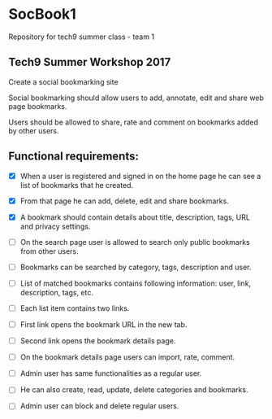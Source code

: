 # SocBook1
Repository for tech9 summer class - team 1

## Tech9 Summer Workshop 2017

Create a social bookmarking site

Social bookmarking should allow users to add, annotate, edit and share web page bookmarks.

Users should be allowed to share, rate and comment on bookmarks added by other users.


## Functional requirements:
- [x]  When a user is registered and signed in on the home page he can see a list of bookmarks that he created.

- [x]  From that page he can add, delete, edit and share bookmarks.

- [x] A bookmark should contain details about title, description, tags, URL and privacy settings.

- [ ] On the search page user is allowed to search only public bookmarks from other users.

- [ ] Bookmarks can be searched by category, tags, description and user.

- [ ] List of matched bookmarks contains following information: user, link, description, tags, etc.

- [ ] Each list item contains two links.

- [ ] First link opens the bookmark URL in the new tab.

- [ ] Second link opens the bookmark details page.

- [ ] On the bookmark details page users can import, rate, comment.

- [ ] Admin user has same functionalities as a regular user.

- [ ] He can also create, read, update, delete categories and bookmarks.

- [ ] Admin user can block and delete regular users.


